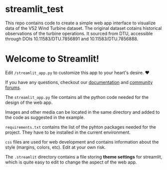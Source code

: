 # streamlit_test
This repo contains code to create a simple web app interface to visualize data of the V52 Wind Turbine dataset.
The original dataset cotains historical observations of the turbine operations.
It sourced from DTU, accessible through DOIs 10.11583/DTU.7856891 and 10.11583/DTU.7856888. 


# Welcome to Streamlit!

Edit `/streamlit_app.py` to customize this app to your heart's desire. :heart:

If you have any questions, checkout our [documentation](https://docs.streamlit.io) and [community
forums](https://discuss.streamlit.io).

The `streamlit_app.py` file contains all the python code needed for the design of the web app.

Images and other media can be located in the same directory and added to the code as suggested in the example.

`requirements.txt` contains the list of the pyhton packages needed for the project. They have to be installed in the current environment.

`css` files are used for web development and contains information about the style (margins, colors, etc). Edit at your own risk.

The `.streamlit` directory contains a file storing **theme settings** for streamlit, which is quite easy to edit to change the aspect of the web app.